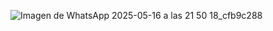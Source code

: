 ![Imagen de WhatsApp 2025-05-16 a las 21 50 18_cfb9c288](https://github.com/user-attachments/assets/a7cea7eb-b4aa-4264-b318-f30e3442914c)
